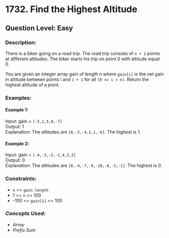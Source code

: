# 1732. Find the Highest Altitude
## Question Level: Easy
### Description:
There is a biker going on a road trip. The road trip consists of `n + 1` points at different altitudes. The biker starts his trip on point 0 with altitude equal 0.

You are given an integer array gain of length n where `gain[i]` is the net gain in altitude between points i​​​​​​ and `i + 1` for all `(0 <= i < n)`. Return the highest altitude of a point.

### Examples:
#### Example 1:

Input: gain = `[-5,1,5,0,-7]`  
Output: 1  
Explanation: The altitudes are `[0,-5,-4,1,1,-6]`. The highest is 1.
#### Example 2:

Input: gain = `[-4,-3,-2,-1,4,3,2]`  
Output: 0  
Explanation: The altitudes are `[0,-4,-7,-9,-10,-6,-3,-1]`. The highest is 0.

### Constraints:

- `n` == `gain.length`
- 1 <= `n` <= 100
- -100 <= `gain[i]` <= 100

### <i>Concepts Used:
- Array
- Prefix Sum</i>